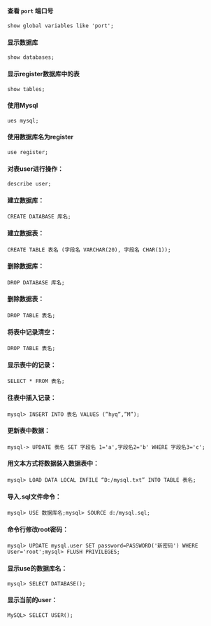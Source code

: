 #### 查看 `port` 端口号
`show global variables like 'port';`

#### 显示数据库
`show databases;`

#### 显示register数据库中的表
`show tables;`


#### 使用Mysql
`ues mysql;`

#### 使用数据库名为register
`use register;`

#### 对表user进行操作：
`describe user;`



#### 建立数据库：
`CREATE DATABASE 库名;`

#### 建立数据表：
`CREATE TABLE 表名 (字段名 VARCHAR(20), 字段名 CHAR(1));`

#### 删除数据库：
`DROP DATABASE 库名;`


#### 删除数据表：
`DROP TABLE 表名;`

#### 将表中记录清空：
`DROP TABLE 表名;`

#### 显示表中的记录：
`SELECT * FROM 表名;`

#### 往表中插入记录：
`mysql> INSERT INTO 表名 VALUES (”hyq”,”M”);`

#### 更新表中数据：
`mysql-> UPDATE 表名 SET 字段名 1='a',字段名2='b' WHERE 字段名3='c';`

#### 用文本方式将数据装入数据表中：
`mysql> LOAD DATA LOCAL INFILE “D:/mysql.txt” INTO TABLE 表名;`

#### 导入.sql文件命令：
`mysql> USE 数据库名;mysql> SOURCE d:/mysql.sql;`

#### 命令行修改root密码：
`mysql> UPDATE mysql.user SET password=PASSWORD('新密码') WHERE User='root';mysql> FLUSH PRIVILEGES;`

#### 显示use的数据库名：
`mysql> SELECT DATABASE();`

#### 显示当前的user：
`MySQL> SELECT USER();`